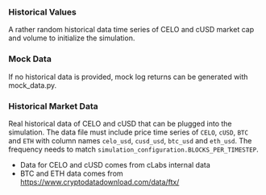 ### Historical Values
A rather random historical data time series of CELO and cUSD market cap and volume to
initialize the simulation.

### Mock Data
If no historical data is provided, mock log returns can be generated with mock_data.py.

### Historical Market Data
Real historical data of CELO and cUSD that can be plugged into the simulation.
The data file must include price time series of `CELO`, `cUSD`, `BTC` and `ETH` with column names
`celo_usd`, `cusd_usd`, `btc_usd` and `eth_usd`. The frequency needs to match
`simulation_configuration.BLOCKS_PER_TIMESTEP`.

- Data for CELO and cUSD comes from cLabs internal data
- BTC and ETH data comes from https://www.cryptodatadownload.com/data/ftx/
